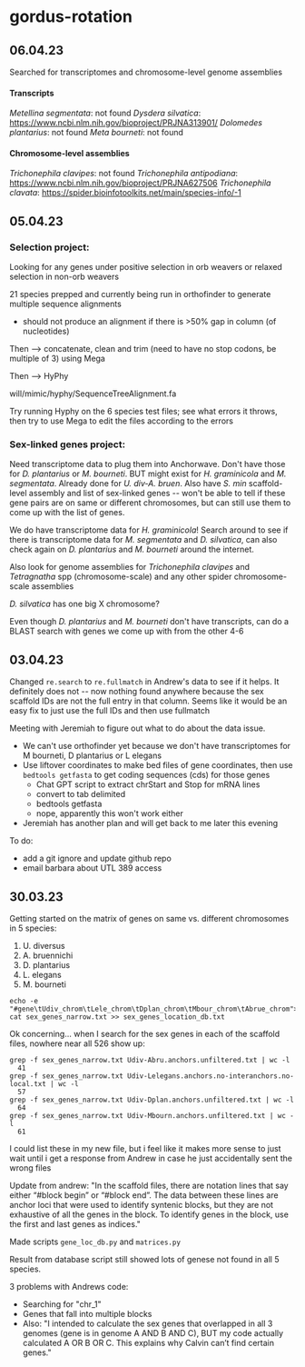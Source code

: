 # gordus-rotation

## 06.04.23

Searched for transcriptomes and chromosome-level genome assemblies

#### Transcripts
_Metellina segmentata_: not found
_Dysdera silvatica_: https://www.ncbi.nlm.nih.gov/bioproject/PRJNA313901/
_Dolomedes plantarius_: not found
_Meta bourneti_: not found

#### Chromosome-level assemblies
_Trichonephila clavipes_: not found
_Trichonephila antipodiana_: https://www.ncbi.nlm.nih.gov/bioproject/PRJNA627506
_Trichonephila clavata_: https://spider.bioinfotoolkits.net/main/species-info/-1

## 05.04.23

### Selection project: 

Looking for any genes under positive selection in orb weavers or relaxed selection in non-orb weavers

21 species prepped and currently being run in orthofinder to generate multiple sequence alignments

* should not produce an alignment if there is >50% gap in column (of nucleotides)  

Then --> concatenate, clean and trim (need to have no stop codons, be multiple of 3) using Mega

Then --> HyPhy

will/mimic/hyphy/SequenceTreeAlignment.fa

Try running Hyphy on the 6 species test files; see what errors it throws, then try to use Mega to edit the files according to the errors

### Sex-linked genes project: 

Need transcriptome data to plug them into Anchorwave. Don't have those for _D. plantarius_ or _M. bourneti_. BUT might exist for _H. graminicola_ and _M. segmentata_. Already done for _U. div-A. bruen_. Also have _S. min_ scaffold-level assembly and list of sex-linked genes -- won't be able to tell if these gene pairs are on same or different chromosomes, but can still use them to come up with the list of genes.

We do have transcriptome data for _H. graminicola_! 
Search around to see if there is transcriptome data for _M. segmentata_ and _D. silvatica_, can also check again on _D. plantarius_ and _M. bourneti_ around the internet. 

Also look for genome assemblies for _Trichonephila clavipes_ and _Tetragnatha_ spp (chromosome-scale) and any other spider chromosome-scale assemblies

_D. silvatica_ has one big X chromosome? 

Even though _D. plantarius_ and _M. bourneti_ don't have transcripts, can do a BLAST search with genes we come up with from the other 4-6

## 03.04.23

Changed ```re.search``` to ```re.fullmatch``` in Andrew's data to see if it helps. It definitely does not -- now nothing found anywhere because the sex scaffold IDs are not the full entry in that column. Seems like it would be an easy fix to just use the full IDs and then use fullmatch

Meeting with Jeremiah to figure out what to do about the data issue. 

* We can't use orthofinder yet because we don't have transcriptomes for M bourneti, D plantarius or L elegans
* Use liftover coordinates to make bed files of gene coordinates, then use ```bedtools getfasta``` to get coding sequences (cds) for those genes
	* Chat GPT script to extract chrStart and Stop for mRNA lines
	* convert to tab delimited
	* bedtools getfasta
	* nope, apparently this won't work either
* Jeremiah has another plan and will get back to me later this evening

To do:

* add a git ignore and update github repo
* email barbara about UTL 389 access

## 30.03.23

Getting started on the matrix of genes on same vs. different chromosomes in 5 species:

1. U. diversus
2. A. bruennichi
3. D. plantarius
4. L. elegans
5. M. bourneti

```
echo -e "#gene\tUdiv_chrom\tLele_chrom\tDplan_chrom\tMbour_chrom\tAbrue_chrom">sex_genes_location_db.txt
cat sex_genes_narrow.txt >> sex_genes_location_db.txt
```
Ok concerning... when I search for the sex genes in each of the scaffold files, nowhere near all 526 show up:

```
grep -f sex_genes_narrow.txt Udiv-Abru.anchors.unfiltered.txt | wc -l
  41
grep -f sex_genes_narrow.txt Udiv-Lelegans.anchors.no-interanchors.no-local.txt | wc -l
  57
grep -f sex_genes_narrow.txt Udiv-Dplan.anchors.unfiltered.txt | wc -l
  64
grep -f sex_genes_narrow.txt Udiv-Mbourn.anchors.unfiltered.txt | wc -l
  61
```

I could list these in my new file, but i feel like it makes more sense to just wait until i get a response from Andrew in case he just accidentally sent the wrong files

Update from andrew: "In the scaffold files, there are notation lines that say either “#block begin” or “#block end”. The data between these lines are anchor loci that were used to identify syntenic blocks, but they are not exhaustive of all the genes in the block. To identify genes in the block, use the first and last genes as indices."

Made scripts ```gene_loc_db.py``` and ```matrices.py```

Result from database script still showed lots of genese not found in all 5 species. 

3 problems with Andrews code: 

* Searching for "chr_1"
* Genes that fall into multiple blocks
* Also: "I intended to calculate the sex genes that overlapped in all 3 genomes (gene is in genome A AND B AND C), BUT my code actually calculated A OR B OR C. This explains why Calvin can’t find certain genes."

